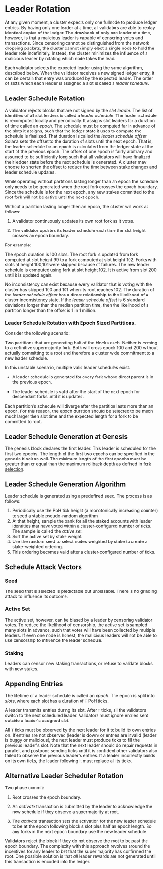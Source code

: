 # Leader Rotation

At any given moment, a cluster expects only one fullnode to produce ledger
entries. By having only one leader at a time, all validators are able to replay
identical copies of the ledger. The drawback of only one leader at a time,
however, is that a malicious leader is capable of censoring votes and
transactions. Since censoring cannot be distinguished from the network dropping
packets, the cluster cannot simply elect a single node to hold the leader role
indefinitely. Instead, the cluster minimizes the influence of a malicious
leader by rotating which node takes the lead.

Each validator selects the expected leader using the same algorithm, described
below. When the validator receives a new signed ledger entry, it can be certain
that entry was produced by the expected leader.  The order of slots which each
leader is assigned a slot is called a *leader schedule*.

## Leader Schedule Rotation

A validator rejects blocks that are not signed by the *slot leader*.  The list
of identities of all slot leaders is called a *leader schedule*. The leader
schedule is recomputed locally and periodically. It assigns slot leaders for a
duration of time called an _epoch_. The schedule must be computed far in advance
of the slots it assigns, such that the ledger state it uses to compute the
schedule is finalized. That duration is called the *leader schedule offset*.
Solana sets the offset to the duration of slots until the next epoch. That is,
the leader schedule for an epoch is calculated from the ledger state at the
start of the previous epoch. The offset of one epoch is fairly arbitrary and
assumed to be sufficiently long such that all validators will have finalized
their ledger state before the next schedule is generated. A cluster may choose
to shorten the offset to reduce the time between stake changes and leader
schedule updates.

While operating without partitions lasting longer than an epoch the schedule
only needs to be generated when the root fork crosses the epoch boundary.  Since
the schedule is for the next epoch, any new stakes committed to the root fork
will not be active until the next epoch.

Without a partition lasting longer then an epoch, the cluster will work as
follows:

1. A validator continuously updates its own root fork as it votes.

2. The validator updates its leader schedule each time the slot height crosses
an epoch boundary.

For example:

The epoch duration is 100 slots. The root fork is updated from fork computed at
slot height 99 to a fork computed at slot height 102. Forks with slots at height
100,101 were skipped because of failures.  The new leader schedule is computed
using fork at slot height 102.  It is active from slot 200 until it is updated
again.

No inconsistency can exist because every validator that is voting with the
cluster has skipped 100 and 101 when its root reaches 102.  The duration of the
*leader schedule offset* has a direct relationship to the likelihood of a
cluster inconsistency state.  If the *leader schedule offset* is 6 standard
deviations longer than the median partition time, then the likelihood of a
partition longer than the offset is 1 in 1 million.

### Leader Schedule Rotation with Epoch Sized Partitions.

Consider the following scenario:

Two partitions that are generating half of the blocks each.  Neither is coming
to a definitive supermajority fork.  Both will cross epoch 100 and 200 without
actually committing to a root and therefore a cluster wide commitment to a new
leader schedule.

In this unstable scenario, multiple valid leader schedules exist.

* A leader schedule is generated for every fork whose direct parent is in the
previous epoch.

* The leader schedule is valid after the start of the next epoch for descendant
forks until it is updated.

Each partition's schedule will diverge after the partition lasts more than an
epoch.  For this reason, the epoch duration should be selected to be much much
larger then slot time and the expected length for a fork to be committed to
root.

## Leader Schedule Generation at Genesis

The genesis block declares the first leader.  This leader is scheduled for the
first two epochs.  The length of the first two epochs can be specified in the
genesis block as well.  The minimum length of the first epochs must be greater
than or equal than the maximum rollback depth as defined in [fork
selection](fork-selection.md).

## Leader Schedule Generation Algorithm

Leader schedule is generated using a predefined seed.  The process is as follows:

1. Periodically use the PoH tick height (a monotonically increasing counter) to
   seed a stable pseudo-random algorithm.
2. At that height, sample the bank for all the staked accounts with leader
   identities that have voted within a cluster-configured number of ticks. The
   sample is called the *active set*.
3. Sort the active set by stake weight.
4. Use the random seed to select nodes weighted by stake to create a
   stake-weighted ordering.
5. This ordering becomes valid after a cluster-configured number of ticks.

## Schedule Attack Vectors

### Seed

The seed that is selected is predictable but unbiasable.  There is no grinding
attack to influence its outcome. 

### Active Set

The active set, however, can be biased by a leader by censoring validator votes.
To reduce the likelihood of censorship, the active set is sampled many slots in
advance, such that votes will have been collected by multiple leaders. If even
one node is honest, the malicious leaders will not be able to use censorship to
influence the leader schedule.

### Staking

Leaders can censor new staking transactions, or refuse to validate blocks with
new stakes.

## Appending Entries

The lifetime of a leader schedule is called an *epoch*. The epoch is split into
*slots*, where each slot has a duration of `T` PoH ticks.

A leader transmits entries during its slot.  After `T` ticks, all the
validators switch to the next scheduled leader. Validators must ignore entries
sent outside a leader's assigned slot.

All `T` ticks must be observed by the next leader for it to build its own
entries on. If entries are not observed (leader is down) or entries are invalid
(leader is buggy or malicious), the next leader must produce ticks to fill the
previous leader's slot. Note that the next leader should do repair requests in
parallel, and postpone sending ticks until it is confident other validators
also failed to observe the previous leader's entries. If a leader incorrectly
builds on its own ticks, the leader following it must replace all its ticks.

## Alternative Leader Scheduler Rotation

Two phase commit:

1. Root crosses the epoch boundary.

2. An *activate* transaction is submitted by the leader to acknowledge the new
schedule if they observe a supermajority at root.

3. The *activate* transaction sets the activation for the new leader schedule to
be at the epoch following block's slot plus half an epoch length.  So any forks in
the next epoch boundary use the new leader schedule.

Validators reject the block if they do not observe the root to be past the epoch
boundary.  The complexity with this approach revolves around the incentives for
any leader to bet that the super majority has confirmed the root.  One possible
solution is that *all* leader rewards are not generated until this transaction
is encoded into the ledger.
